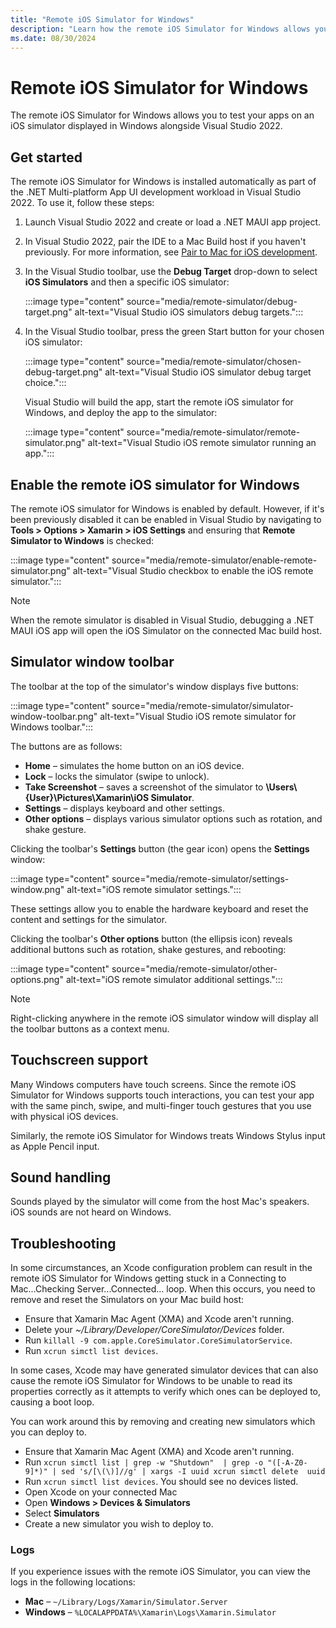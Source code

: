 ```yaml
---
title: "Remote iOS Simulator for Windows"
description: "Learn how the remote iOS Simulator for Windows allows you to test your apps on an iOS simulator displayed in Windows alongside Visual Studio 2022."
ms.date: 08/30/2024
---
```


# Remote iOS Simulator for Windows

The remote iOS Simulator for Windows allows you to test your apps on an iOS simulator displayed in Windows alongside Visual Studio 2022.

## Get started

The remote iOS Simulator for Windows is installed automatically as part of the .NET Multi-platform App UI development workload in Visual Studio 2022. To use it, follow these steps:

1. Launch Visual Studio 2022 and create or load a .NET MAUI app project.
1. In Visual Studio 2022, pair the IDE to a Mac Build host if you haven't previously. For more information, see [Pair to Mac for iOS development](pair-to-mac.md).
1. In the Visual Studio toolbar, use the **Debug Target** drop-down to select **iOS Simulators** and then a specific iOS simulator:

    :::image type="content" source="media/remote-simulator/debug-target.png" alt-text="Visual Studio iOS simulators debug targets.":::

1. In the Visual Studio toolbar, press the green Start button for your chosen iOS simulator:

    :::image type="content" source="media/remote-simulator/chosen-debug-target.png" alt-text="Visual Studio iOS simulator debug target choice.":::

    Visual Studio will build the app, start the remote iOS simulator for Windows, and deploy the app to the simulator:

    :::image type="content" source="media/remote-simulator/remote-simulator.png" alt-text="Visual Studio iOS remote simulator running an app.":::

## Enable the remote iOS simulator for Windows

The remote iOS simulator for Windows is enabled by default. However, if it's been previously disabled it can be enabled in Visual Studio by navigating to **Tools > Options > Xamarin > iOS Settings** and ensuring that **Remote Simulator to Windows** is checked:

:::image type="content" source="media/remote-simulator/enable-remote-simulator.png" alt-text="Visual Studio checkbox to enable the iOS remote simulator.":::

> [!NOTE]
> When the remote simulator is disabled in Visual Studio, debugging a .NET MAUI iOS app will open the iOS Simulator on the connected Mac build host.

## Simulator window toolbar

The toolbar at the top of the simulator's window displays five buttons:

:::image type="content" source="media/remote-simulator/simulator-window-toolbar.png" alt-text="Visual Studio iOS remote simulator for Windows toolbar.":::

The buttons are as follows:

- **Home** – simulates the home button on an iOS device.
- **Lock** – locks the simulator (swipe to unlock).
- **Take Screenshot** – saves a screenshot of the simulator to **\Users\\{User}\Pictures\Xamarin\iOS Simulator**.
- **Settings** – displays keyboard and other settings.
- **Other options** – displays various simulator options such as rotation, and shake gesture.

Clicking the toolbar's **Settings** button (the gear icon) opens the **Settings** window:

:::image type="content" source="media/remote-simulator/settings-window.png" alt-text="iOS remote simulator settings.":::

These settings allow you to enable the hardware keyboard and reset the content and settings for the simulator.

Clicking the toolbar's **Other options** button (the ellipsis icon) reveals additional buttons such as rotation, shake gestures, and rebooting:

:::image type="content" source="media/remote-simulator/other-options.png" alt-text="iOS remote simulator additional settings.":::

> [!NOTE]
> Right-clicking anywhere in the remote iOS simulator window will display all the toolbar buttons as a context menu.

## Touchscreen support

Many Windows computers have touch screens. Since the remote iOS Simulator for Windows supports touch interactions, you can test your app with the same pinch, swipe, and multi-finger touch gestures that you use with physical iOS devices.

Similarly, the remote iOS Simulator for Windows treats Windows Stylus input as Apple Pencil input.

## Sound handling

Sounds played by the simulator will come from the host Mac's speakers. iOS sounds are not heard on Windows.

## Troubleshooting

In some circumstances, an Xcode configuration problem can result in the remote iOS Simulator for Windows getting stuck in a Connecting to Mac...Checking Server...Connected... loop. When this occurs, you need to remove and reset the Simulators on your Mac build host:

- Ensure that Xamarin Mac Agent (XMA) and Xcode aren't running.
- Delete your *~/Library/Developer/CoreSimulator/Devices* folder.
- Run `killall -9 com.apple.CoreSimulator.CoreSimulatorService`.
- Run `xcrun simctl list devices`.

In some cases, Xcode may have generated simulator devices that can also cause the remote iOS Simulator for Windows to be unable to read its properties correctly as it attempts to verify which ones can be deployed to, causing a boot loop.

You can work around this by removing and creating new simulators which you can deploy to.

- Ensure that Xamarin Mac Agent (XMA) and Xcode aren't running.
- Run `xcrun simctl list | grep -w "Shutdown"  | grep -o "([-A-Z0-9]*)" | sed 's/[\(\)]//g' | xargs -I uuid xcrun simctl delete  uuid`
- Run `xcrun simctl list devices`. You should see no devices listed.
- Open Xcode on your connected Mac
- Open **Windows > Devices & Simulators**
- Select **Simulators**
- Create a new simulator you wish to deploy to.

### Logs

If you experience issues with the remote iOS Simulator, you can view the logs in the following locations:

- **Mac** – `~/Library/Logs/Xamarin/Simulator.Server`
- **Windows** – `%LOCALAPPDATA%\Xamarin\Logs\Xamarin.Simulator`
